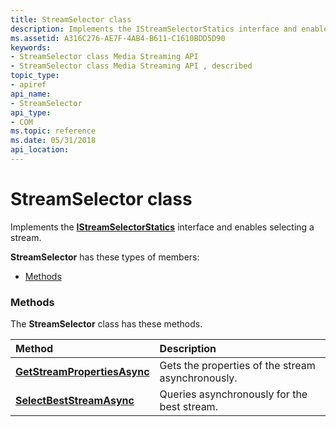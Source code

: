 ```yaml
---
title: StreamSelector class
description: Implements the IStreamSelectorStatics interface and enables selecting a stream.
ms.assetid: A316C276-AE7F-4AB4-B611-C1610BDD5D90
keywords:
- StreamSelector class Media Streaming API
- StreamSelector class Media Streaming API , described
topic_type:
- apiref
api_name:
- StreamSelector
api_type:
- COM
ms.topic: reference
ms.date: 05/31/2018
api_location: 
---
```


# StreamSelector class

Implements the [**IStreamSelectorStatics**](https://msdn.microsoft.com/library/Hh828953(v=VS.85).aspx) interface and enables selecting a stream.

**StreamSelector** has these types of members:

-   [Methods](#methods)

### Methods

The **StreamSelector** class has these methods.



| Method                                                                      | Description                                                  |
|:----------------------------------------------------------------------------|:-------------------------------------------------------------|
| [**GetStreamPropertiesAsync**](https://msdn.microsoft.com/library/Hh829001(v=VS.85).aspx) | Gets the properties of the stream asynchronously.<br/> |
| [**SelectBestStreamAsync**](https://msdn.microsoft.com/library/Hh829002(v=VS.85).aspx)       | Queries asynchronously for the best stream.<br/>       |



 

 

 





